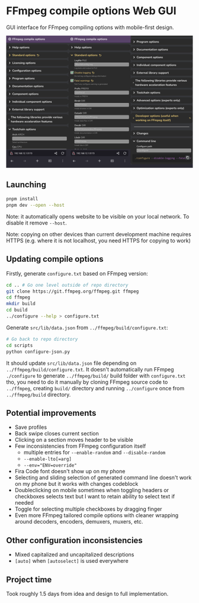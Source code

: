 # FFmpeg compile options Web GUI

GUI interface for FFmpeg compiling options with mobile-first design.

![Screenshots](./screenshots.png)

## Launching

```bash
pnpm install
pnpm dev --open --host
```

Note: it automatically opens website to be visible on your local network. To disable it remove `--host`.

Note: copying on other devices than current development machine requires HTTPS (e.g. where it is not localhost, you need HTTPS for copying to work)

## Updating compile options

Firstly, generate `configure.txt` based on FFmpeg version:
```bash
cd .. # Go one level outside of repo directory
git clone https://git.ffmpeg.org/ffmpeg.git ffmpeg
cd ffmpeg
mkdir build
cd build
../configure --help > configure.txt
```

Generate `src/lib/data.json` from `../ffmpeg/build/configure.txt`:
```bash
# Go back to repo directory
cd scripts
python configure-json.py
```

It should update `src/lib/data.json` file depending on `../ffmpeg/build/configure.txt`. It doesn't automatically run FFmpeg `./configure` to generate `../ffmpeg/build/` build folder with `configure.txt` tho, you need to do it manually by cloning FFmpeg source code to `../ffmpeg`, creating `build/` directory and running `../configure` once from `../ffmpeg/build` directory.

## Potential improvements

- Save profiles
- Back swipe closes current section
- Clicking on a section moves header to be visible
- Few inconsistencies from FFmpeg configuration itself
    - multiple entries for `--enable-random` and `--disable-random`
    - `--enable-lto[=arg]`
    - `--env="ENV=override"`
- Fira Code font doesn't show up on my phone
- Selecting and sliding selection of generated command line doesn't work on my phone but it works with changes codeblock
- Doubleclicking on mobile sometimes when toggling headers or checkboxes selects text but I want to retain ability to select text if needed
- Toggle for selecting multiple checkboxes by dragging finger
- Even more FFmpeg tailored compile options with cleaner wrapping around decoders, encoders, demuxers, muxers, etc.

## Other configuration inconsistencies

- Mixed capitalized and uncapitalized descriptions
- `[auto]` when `[autoselect]` is used everywhere

## Project time

Took roughly 1.5 days from idea and design to full implementation.